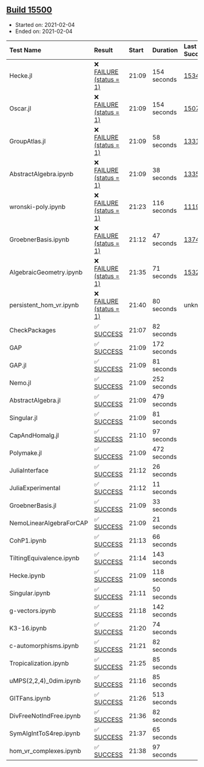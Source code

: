 ## [Build 15500](https://oscarci.mathematik.uni-kl.de/job/oscar/15500/)

* Started on: 2021-02-04
* Ended on: 2021-02-04

| Test Name    | Result | Start | Duration | Last Success | First Failure |
|:-------------|:-------|:------|:---------|:-------------|:--------------|
| Hecke.jl | ❌ [FAILURE (status = 1)](https://oscarci.mathematik.uni-kl.de/job/oscar/15500/artifact/logs/build-15500/Hecke.jl.log) | 21:09 | 154 seconds | [15344](https://oscarci.mathematik.uni-kl.de/job/oscar/15344/) | [15348](https://oscarci.mathematik.uni-kl.de/job/oscar/15348/) |
| Oscar.jl | ❌ [FAILURE (status = 1)](https://oscarci.mathematik.uni-kl.de/job/oscar/15500/artifact/logs/build-15500/Oscar.jl.log) | 21:09 | 154 seconds | [15079](https://oscarci.mathematik.uni-kl.de/job/oscar/15079/) | [15080](https://oscarci.mathematik.uni-kl.de/job/oscar/15080/) |
| GroupAtlas.jl | ❌ [FAILURE (status = 1)](https://oscarci.mathematik.uni-kl.de/job/oscar/15500/artifact/logs/build-15500/GroupAtlas.jl.log) | 21:09 | 58 seconds | [13311](https://oscarci.mathematik.uni-kl.de/job/oscar/13311/) | [13312](https://oscarci.mathematik.uni-kl.de/job/oscar/13312/) |
| AbstractAlgebra.ipynb | ❌ [FAILURE (status = 1)](https://oscarci.mathematik.uni-kl.de/job/oscar/15500/artifact/logs/build-15500/AbstractAlgebra.ipynb.log) | 21:09 | 38 seconds | [13355](https://oscarci.mathematik.uni-kl.de/job/oscar/13355/) | [13356](https://oscarci.mathematik.uni-kl.de/job/oscar/13356/) |
| wronski-poly.ipynb | ❌ [FAILURE (status = 1)](https://oscarci.mathematik.uni-kl.de/job/oscar/15500/artifact/logs/build-15500/wronski-poly.ipynb.log) | 21:23 | 116 seconds | [11192](https://oscarci.mathematik.uni-kl.de/job/oscar/11192/) | [11193](https://oscarci.mathematik.uni-kl.de/job/oscar/11193/) |
| GroebnerBasis.ipynb | ❌ [FAILURE (status = 1)](https://oscarci.mathematik.uni-kl.de/job/oscar/15500/artifact/logs/build-15500/GroebnerBasis.ipynb.log) | 21:12 | 47 seconds | [13748](https://oscarci.mathematik.uni-kl.de/job/oscar/13748/) | [13749](https://oscarci.mathematik.uni-kl.de/job/oscar/13749/) |
| AlgebraicGeometry.ipynb | ❌ [FAILURE (status = 1)](https://oscarci.mathematik.uni-kl.de/job/oscar/15500/artifact/logs/build-15500/AlgebraicGeometry.ipynb.log) | 21:35 | 71 seconds | [15322](https://oscarci.mathematik.uni-kl.de/job/oscar/15322/) | [15323](https://oscarci.mathematik.uni-kl.de/job/oscar/15323/) |
| persistent_hom_vr.ipynb | ❌ [FAILURE (status = 1)](https://oscarci.mathematik.uni-kl.de/job/oscar/15500/artifact/logs/build-15500/persistent_hom_vr.ipynb.log) | 21:40 | 80 seconds | unknown | unknown |
| CheckPackages | ✅ [SUCCESS](https://oscarci.mathematik.uni-kl.de/job/oscar/15500/artifact/logs/build-15500/CheckPackages.log) | 21:07 | 82 seconds |  |  |
| GAP | ✅ [SUCCESS](https://oscarci.mathematik.uni-kl.de/job/oscar/15500/artifact/logs/build-15500/GAP.log) | 21:09 | 172 seconds |  |  |
| GAP.jl | ✅ [SUCCESS](https://oscarci.mathematik.uni-kl.de/job/oscar/15500/artifact/logs/build-15500/GAP.jl.log) | 21:09 | 81 seconds |  |  |
| Nemo.jl | ✅ [SUCCESS](https://oscarci.mathematik.uni-kl.de/job/oscar/15500/artifact/logs/build-15500/Nemo.jl.log) | 21:09 | 252 seconds |  |  |
| AbstractAlgebra.jl | ✅ [SUCCESS](https://oscarci.mathematik.uni-kl.de/job/oscar/15500/artifact/logs/build-15500/AbstractAlgebra.jl.log) | 21:09 | 479 seconds |  |  |
| Singular.jl | ✅ [SUCCESS](https://oscarci.mathematik.uni-kl.de/job/oscar/15500/artifact/logs/build-15500/Singular.jl.log) | 21:09 | 81 seconds |  |  |
| CapAndHomalg.jl | ✅ [SUCCESS](https://oscarci.mathematik.uni-kl.de/job/oscar/15500/artifact/logs/build-15500/CapAndHomalg.jl.log) | 21:10 | 97 seconds |  |  |
| Polymake.jl | ✅ [SUCCESS](https://oscarci.mathematik.uni-kl.de/job/oscar/15500/artifact/logs/build-15500/Polymake.jl.log) | 21:09 | 472 seconds |  |  |
| JuliaInterface | ✅ [SUCCESS](https://oscarci.mathematik.uni-kl.de/job/oscar/15500/artifact/logs/build-15500/JuliaInterface.log) | 21:12 | 26 seconds |  |  |
| JuliaExperimental | ✅ [SUCCESS](https://oscarci.mathematik.uni-kl.de/job/oscar/15500/artifact/logs/build-15500/JuliaExperimental.log) | 21:12 | 11 seconds |  |  |
| GroebnerBasis.jl | ✅ [SUCCESS](https://oscarci.mathematik.uni-kl.de/job/oscar/15500/artifact/logs/build-15500/GroebnerBasis.jl.log) | 21:09 | 33 seconds |  |  |
| NemoLinearAlgebraForCAP | ✅ [SUCCESS](https://oscarci.mathematik.uni-kl.de/job/oscar/15500/artifact/logs/build-15500/NemoLinearAlgebraForCAP.log) | 21:09 | 21 seconds |  |  |
| CohP1.ipynb | ✅ [SUCCESS](https://oscarci.mathematik.uni-kl.de/job/oscar/15500/artifact/logs/build-15500/CohP1.ipynb.log) | 21:13 | 66 seconds |  |  |
| TiltingEquivalence.ipynb | ✅ [SUCCESS](https://oscarci.mathematik.uni-kl.de/job/oscar/15500/artifact/logs/build-15500/TiltingEquivalence.ipynb.log) | 21:14 | 143 seconds |  |  |
| Hecke.ipynb | ✅ [SUCCESS](https://oscarci.mathematik.uni-kl.de/job/oscar/15500/artifact/logs/build-15500/Hecke.ipynb.log) | 21:09 | 118 seconds |  |  |
| Singular.ipynb | ✅ [SUCCESS](https://oscarci.mathematik.uni-kl.de/job/oscar/15500/artifact/logs/build-15500/Singular.ipynb.log) | 21:11 | 50 seconds |  |  |
| g-vectors.ipynb | ✅ [SUCCESS](https://oscarci.mathematik.uni-kl.de/job/oscar/15500/artifact/logs/build-15500/g-vectors.ipynb.log) | 21:18 | 142 seconds |  |  |
| K3-16.ipynb | ✅ [SUCCESS](https://oscarci.mathematik.uni-kl.de/job/oscar/15500/artifact/logs/build-15500/K3-16.ipynb.log) | 21:20 | 74 seconds |  |  |
| c-automorphisms.ipynb | ✅ [SUCCESS](https://oscarci.mathematik.uni-kl.de/job/oscar/15500/artifact/logs/build-15500/c-automorphisms.ipynb.log) | 21:21 | 82 seconds |  |  |
| Tropicalization.ipynb | ✅ [SUCCESS](https://oscarci.mathematik.uni-kl.de/job/oscar/15500/artifact/logs/build-15500/Tropicalization.ipynb.log) | 21:25 | 85 seconds |  |  |
| uMPS(2,2,4)_0dim.ipynb | ✅ [SUCCESS](https://oscarci.mathematik.uni-kl.de/job/oscar/15500/artifact/logs/build-15500/uMPS-2-2-4-_0dim.ipynb.log) | 21:16 | 85 seconds |  |  |
| GITFans.ipynb | ✅ [SUCCESS](https://oscarci.mathematik.uni-kl.de/job/oscar/15500/artifact/logs/build-15500/GITFans.ipynb.log) | 21:26 | 513 seconds |  |  |
| DivFreeNotIndFree.ipynb | ✅ [SUCCESS](https://oscarci.mathematik.uni-kl.de/job/oscar/15500/artifact/logs/build-15500/DivFreeNotIndFree.ipynb.log) | 21:36 | 82 seconds |  |  |
| SymAlgIntToS4rep.ipynb | ✅ [SUCCESS](https://oscarci.mathematik.uni-kl.de/job/oscar/15500/artifact/logs/build-15500/SymAlgIntToS4rep.ipynb.log) | 21:37 | 65 seconds |  |  |
| hom_vr_complexes.ipynb | ✅ [SUCCESS](https://oscarci.mathematik.uni-kl.de/job/oscar/15500/artifact/logs/build-15500/hom_vr_complexes.ipynb.log) | 21:38 | 97 seconds |  |  |
